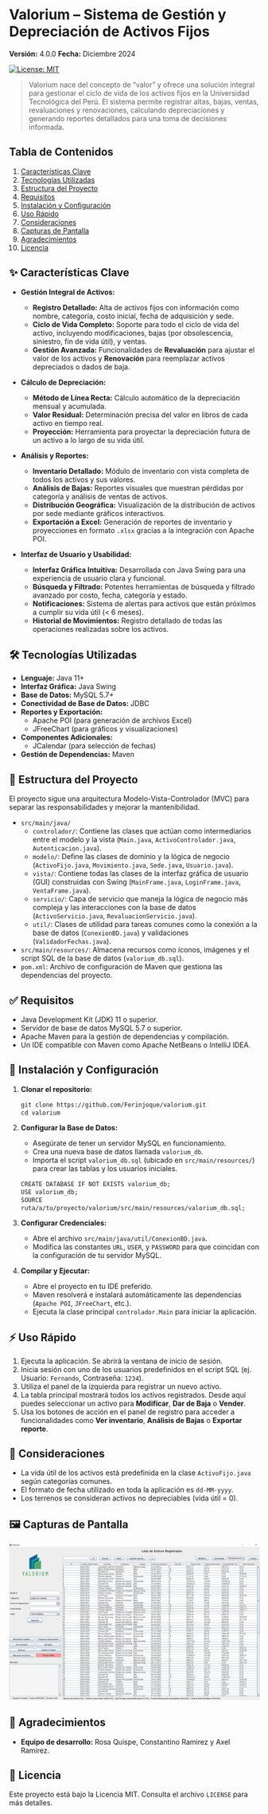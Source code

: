# Valorium – Sistema de Gestión y Depreciación de Activos Fijos

**Versión:** 4.0.0
**Fecha:** Diciembre 2024

[![License: MIT](https://img.shields.io/badge/License-MIT-yellow.svg)](https://opensource.org/licenses/MIT)

> Valorium nace del concepto de “valor” y ofrece una solución integral para gestionar el ciclo de vida de los activos fijos en la Universidad Tecnológica del Perú. El sistema permite registrar altas, bajas, ventas, revaluaciones y renovaciones, calculando depreciaciones y generando reportes detallados para una toma de decisiones informada.

## Tabla de Contenidos
1. [Características Clave](#-características-clave)
2. [Tecnologías Utilizadas](#-tecnologías-utilizadas)
3. [Estructura del Proyecto](#-estructura-del-proyecto)
4. [Requisitos](#-requisitos)
5. [Instalación y Configuración](#-instalación-y-configuración)
6. [Uso Rápido](#-uso-rápido)
7. [Consideraciones](#-consideraciones)
8. [Capturas de Pantalla](#-capturas-de-pantalla)
9. [Agradecimientos](#-agradecimientos)
10. [Licencia](#-licencia)

## ✨ Características Clave

* **Gestión Integral de Activos:**
    * **Registro Detallado:** Alta de activos fijos con información como nombre, categoría, costo inicial, fecha de adquisición y sede.
    * **Ciclo de Vida Completo:** Soporte para todo el ciclo de vida del activo, incluyendo modificaciones, bajas (por obsolescencia, siniestro, fin de vida útil), y ventas.
    * **Gestión Avanzada:** Funcionalidades de **Revaluación** para ajustar el valor de los activos y **Renovación** para reemplazar activos depreciados o dados de baja.

* **Cálculo de Depreciación:**
    * **Método de Línea Recta:** Cálculo automático de la depreciación mensual y acumulada.
    * **Valor Residual:** Determinación precisa del valor en libros de cada activo en tiempo real.
    * **Proyección:** Herramienta para proyectar la depreciación futura de un activo a lo largo de su vida útil.

* **Análisis y Reportes:**
    * **Inventario Detallado:** Módulo de inventario con vista completa de todos los activos y sus valores.
    * **Análisis de Bajas:** Reportes visuales que muestran pérdidas por categoría y análisis de ventas de activos.
    * **Distribución Geográfica:** Visualización de la distribución de activos por sede mediante gráficos interactivos.
    * **Exportación a Excel:** Generación de reportes de inventario y proyecciones en formato `.xlsx` gracias a la integración con Apache POI.

* **Interfaz de Usuario y Usabilidad:**
    * **Interfaz Gráfica Intuitiva:** Desarrollada con Java Swing para una experiencia de usuario clara y funcional.
    * **Búsqueda y Filtrado:** Potentes herramientas de búsqueda y filtrado avanzado por costo, fecha, categoría y estado.
    * **Notificaciones:** Sistema de alertas para activos que están próximos a cumplir su vida útil (< 6 meses).
    * **Historial de Movimientos:** Registro detallado de todas las operaciones realizadas sobre los activos.

## 🛠️ Tecnologías Utilizadas

* **Lenguaje:** Java 11+
* **Interfaz Gráfica:** Java Swing
* **Base de Datos:** MySQL 5.7+
* **Conectividad de Base de Datos:** JDBC
* **Reportes y Exportación:**
    * Apache POI (para generación de archivos Excel)
    * JFreeChart (para gráficos y visualizaciones)
* **Componentes Adicionales:**
    * JCalendar (para selección de fechas)
* **Gestión de Dependencias:** Maven

## 📂 Estructura del Proyecto

El proyecto sigue una arquitectura Modelo-Vista-Controlador (MVC) para separar las responsabilidades y mejorar la mantenibilidad.

* `src/main/java/`
    * `controlador/`: Contiene las clases que actúan como intermediarios entre el modelo y la vista (`Main.java`, `ActivoControlador.java`, `Autenticacion.java`).
    * `modelo/`: Define las clases de dominio y la lógica de negocio (`ActivoFijo.java`, `Movimiento.java`, `Sede.java`, `Usuario.java`).
    * `vista/`: Contiene todas las clases de la interfaz gráfica de usuario (GUI) construidas con Swing (`MainFrame.java`, `LoginFrame.java`, `VentaFrame.java`).
    * `servicio/`: Capa de servicio que maneja la lógica de negocio más compleja y las interacciones con la base de datos (`ActivoServicio.java`, `RevaluacionServicio.java`).
    * `util/`: Clases de utilidad para tareas comunes como la conexión a la base de datos (`ConexionBD.java`) y validaciones (`ValidadorFechas.java`).
* `src/main/resources/`: Almacena recursos como íconos, imágenes y el script SQL de la base de datos (`valorium_db.sql`).
* `pom.xml`: Archivo de configuración de Maven que gestiona las dependencias del proyecto.

## ✅ Requisitos

* Java Development Kit (JDK) 11 o superior.
* Servidor de base de datos MySQL 5.7 o superior.
* Apache Maven para la gestión de dependencias y compilación.
* Un IDE compatible con Maven como Apache NetBeans o IntelliJ IDEA.

## 🚀 Instalación y Configuración

1.  **Clonar el repositorio:**
    ```
    git clone https://github.com/Ferinjoque/valorium.git
    cd valorium
    ```

2.  **Configurar la Base de Datos:**
    * Asegúrate de tener un servidor MySQL en funcionamiento.
    * Crea una nueva base de datos llamada `valorium_db`.
    * Importa el script `valorium_db.sql` (ubicado en `src/main/resources/`) para crear las tablas y los usuarios iniciales.
    ```
    CREATE DATABASE IF NOT EXISTS valorium_db;
    USE valorium_db;
    SOURCE ruta/a/tu/proyecto/valorium/src/main/resources/valorium_db.sql;
    ```

3.  **Configurar Credenciales:**
    * Abre el archivo `src/main/java/util/ConexionBD.java`.
    * Modifica las constantes `URL`, `USER`, y `PASSWORD` para que coincidan con la configuración de tu servidor MySQL.

4.  **Compilar y Ejecutar:**
    * Abre el proyecto en tu IDE preferido.
    * Maven resolverá e instalará automáticamente las dependencias (`Apache POI`, `JFreeChart`, etc.).
    * Ejecuta la clase principal `controlador.Main` para iniciar la aplicación.

## ⚡ Uso Rápido

1.  Ejecuta la aplicación. Se abrirá la ventana de inicio de sesión.
2.  Inicia sesión con uno de los usuarios predefinidos en el script SQL (ej. Usuario: `Fernando`, Contraseña: `1234`).
3.  Utiliza el panel de la izquierda para registrar un nuevo activo.
4.  La tabla principal mostrará todos los activos registrados. Desde aquí puedes seleccionar un activo para **Modificar**, **Dar de Baja** o **Vender**.
5.  Usa los botones de acción en el panel de registro para acceder a funcionalidades como **Ver inventario**, **Análisis de Bajas** o **Exportar reporte**.

## 📝 Consideraciones

* La vida útil de los activos está predefinida en la clase `ActivoFijo.java` según categorías comunes.
* El formato de fecha utilizado en toda la aplicación es `dd-MM-yyyy`.
* Los terrenos se consideran activos no depreciables (vida útil = 0).

## 🖼️ Capturas de Pantalla

![Menu de Valorium](/Valorium.png)

## 🙏 Agradecimientos

* **Equipo de desarrollo:** Rosa Quispe, Constantino Ramirez y Axel Ramirez.

## 📄 Licencia

Este proyecto está bajo la Licencia MIT. Consulta el archivo `LICENSE` para más detalles.

